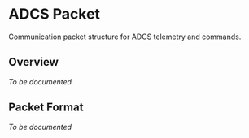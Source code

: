 # ADCS Packet

Communication packet structure for ADCS telemetry and commands.

## Overview

*To be documented*

## Packet Format

*To be documented*
